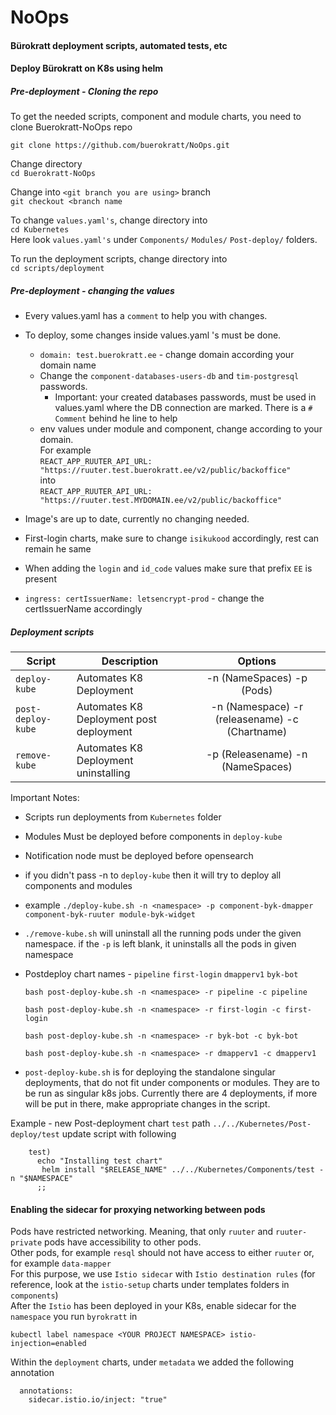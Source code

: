 # NoOps

#### Bürokratt deployment scripts, automated tests, etc  

#### Deploy Bürokratt on K8s using helm

##### Pre-deployment - Cloning the repo

To get the needed scripts, component and module charts, you need to clone Buerokratt-NoOps repo  

```
git clone https://github.com/buerokratt/NoOps.git
```  

Change directory  
`cd Buerokratt-NoOps`  

Change into `<git branch you are using>` branch    
`git checkout <branch name`  

To change `values.yaml's`, change directory into   
`cd Kubernetes`   
Here look `values.yaml's` under `Components/` `Modules/` `Post-deploy/` folders.   

To run the deployment scripts, change directory into  
`cd scripts/deployment`

##### Pre-deployment - changing the values    

- Every values.yaml has a `comment` to help you with changes.
- To deploy, some changes inside values.yaml 's must be done.    
  - `domain: test.buerokratt.ee` - change domain according your domain name 
  - Change the `component-databases-users-db` and `tim-postgresql` passwords. 
    - Important: your created databases passwords, must be used in values.yaml where the DB connection are marked. There is a `# Comment` behind he line to help
  - env values under module and component, change according to your domain.   
  For example   
  `REACT_APP_RUUTER_API_URL: "https://ruuter.test.buerokratt.ee/v2/public/backoffice"`   
  into  
`REACT_APP_RUUTER_API_URL: "https://ruuter.test.MYDOMAIN.ee/v2/public/backoffice"`

- Image's are up to date, currently no changing needed.  

- First-login charts, make sure to change `isikukood` accordingly, rest can remain he same
-  When adding the `login` and `id_code` values make sure that prefix `EE` is present 
- `ingress:
  certIssuerName: letsencrypt-prod` - change the certIssuerName accordingly  



##### Deployment scripts

| Script        | Description             | Options |
| ------------- | ----------------------- | :-----: |
| `deploy-kube` | Automates K8 Deployment |  -n (NameSpaces) -p (Pods)  |
| `post-deploy-kube` | Automates K8 Deployment post deployment | -n (Namespace) -r (releasename) -c (Chartname) |
| `remove-kube` | Automates K8 Deployment uninstalling | -p (Releasename)  -n (NameSpaces)  |

Important Notes:  
- Scripts run deployments from `Kubernetes` folder
- Modules Must be deployed before components in `deploy-kube`
- Notification node must be deployed before opensearch 
- if you didn't pass -n to `deploy-kube` then it will try to deploy all components and modules
- example `./deploy-kube.sh -n <namespace> -p component-byk-dmapper component-byk-ruuter module-byk-widget`
- `./remove-kube.sh` will uninstall all the running pods under the given namespace. if the `-p` is left blank, it uninstalls all the pods in given namespace
- Postdeploy chart names - `pipeline` `first-login` `dmapperv1` `byk-bot`
  ```
  bash post-deploy-kube.sh -n <namespace> -r pipeline -c pipeline
  ```
  ```
  bash post-deploy-kube.sh -n <namespace> -r first-login -c first-login
  ```
  ```
  bash post-deploy-kube.sh -n <namespace> -r byk-bot -c byk-bot
  ```
  ```
  bash post-deploy-kube.sh -n <namespace> -r dmapperv1 -c dmapperv1
  ```

- `post-deploy-kube.sh` is for deploying the standalone singular deployments, that do not fit under components or modules. They are to be run as singular k8s jobs. Currently there are 4 deployments, if more will be put in there, make appropriate changes in the script.

Example - new Post-deployment chart `test` path `../../Kubernetes/Post-deploy/test` update script with following  
```
    test)
      echo "Installing test chart"
       helm install "$RELEASE_NAME" ../../Kubernetes/Components/test -n "$NAMESPACE"
      ;;
```  
#### Enabling the sidecar for proxying networking between pods    
Pods have restricted networking. Meaning, that only `ruuter` and `ruuter-private` pods have accessibility to other pods.   
Other pods, for example `resql` should not have access to either `ruuter` or, for example `data-mapper`  
For this purpose, we use `Istio sidecar` with `Istio destination rules` (for reference, look at the `istio-setup` charts under templates folders in `components`)  
After the `Istio` has been deployed in your K8s, enable sidecar for the `namespace` you run `byrokratt` in  

```
kubectl label namespace <YOUR PROJECT NAMESPACE> istio-injection=enabled
```

Within the `deployment` charts, under `metadata` we added the following annotation
```
  annotations:
    sidecar.istio.io/inject: "true"


